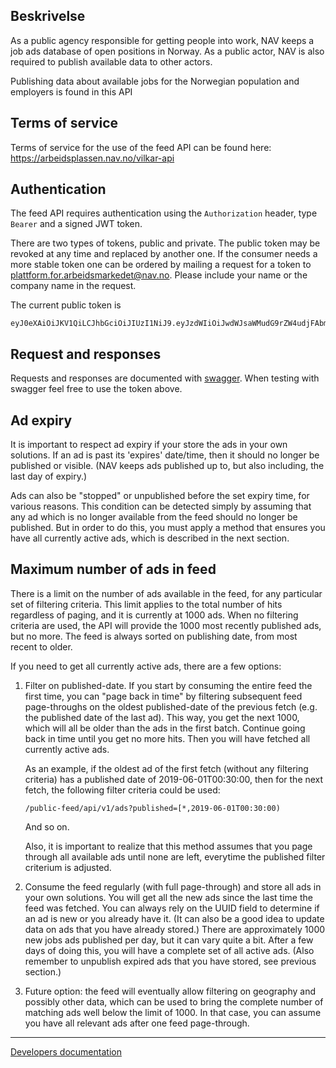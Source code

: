 ## Beskrivelse

As a public agency responsible for getting people into work, NAV keeps a job ads database of open positions in Norway. As a public actor, NAV is also required to publish available data to other actors.

Publishing data about available jobs for the Norwegian population and employers is found in this API

## Terms of service
Terms of service for the use of the feed API can be found here: https://arbeidsplassen.nav.no/vilkar-api

## Authentication

The feed API requires authentication using the `Authorization` header, type
`Bearer` and a signed JWT token.

There are two types of tokens, public and private. The public token may be revoked
at any time and replaced by another one. If the consumer needs a more stable token
one can be ordered by mailing a request for a token to
plattform.for.arbeidsmarkedet@nav.no. Please include your name or the company name
in the request.

The current public token is
```
eyJ0eXAiOiJKV1QiLCJhbGciOiJIUzI1NiJ9.eyJzdWIiOiJwdWJsaWMudG9rZW4udjFAbmF2Lm5vIiwiYXVkIjoiZmVlZC1hcGktdjEiLCJpc3MiOiJuYXYubm8iLCJpYXQiOjE1NTc0NzM0MjJ9.jNGlLUF9HxoHo5JrQNMkweLj_91bgk97ZebLdfx3_UQ
```

## Request and responses
Requests and responses are documented with
[swagger](https://arbeidsplassen.nav.no/public-feed/swagger/index.html). When testing with
swagger feel free to use the token above.


## Ad expiry

It is important to respect ad expiry if your store the ads in your own
solutions. If an ad is past its 'expires' date/time, then it should no longer be
published or visible. (NAV keeps ads published up to, but also including, the
last day of expiry.)

Ads can also be "stopped" or unpublished before the set expiry time, for various
reasons. This condition can be detected simply by assuming that any ad which is
no longer available from the feed should no longer be published. But in order to
do this, you must apply a method that ensures you have all currently active ads,
which is described in the next section.

## Maximum number of ads in feed

There is a limit on the number of ads available in the feed, for any particular
set of filtering criteria. This limit applies to the total number of hits
regardless of paging, and it is currently at 1000 ads. When no filtering
criteria are used, the API will provide the 1000 most recently published ads,
but no more. The feed is always sorted on publishing date, from most recent to
older.

If you need to get all currently active ads, there are a few options:

1. Filter on published-date. If you start by consuming the entire feed the first
   time, you can "page back in time" by filtering subsequent feed page-throughs
   on the oldest published-date of the previous fetch (e.g. the published date
   of the last ad). This way, you get the next 1000, which will all be older
   than the ads in the first batch. Continue going back in time until you get no
   more hits. Then you will have fetched all currently active ads.

   As an example, if the oldest ad of the first fetch (without any filtering
   criteria) has a published date of 2019-06-01T00:30:00, then for the next fetch, the
   following filter criteria could be used:

       /public-feed/api/v1/ads?published=[*,2019-06-01T00:30:00)

   And so on.

   Also, it is important to realize that this method assumes that you page
   through all available ads until none are left, everytime the published filter
   criterium is adjusted.

2. Consume the feed regularly (with full page-through) and store all ads in your
   own solutions. You will get all the new ads since the last time the feed was
   fetched. You can always rely on the UUID field to determine if an ad is new
   or you already have it. (It can also be a good idea to update data on ads
   that you have already stored.) There are approximately 1000 new jobs ads
   published per day, but it can vary quite a bit. After a few days of doing
   this, you will have a complete set of all active ads. (Also remember to
   unpublish expired ads that you have stored, see previous section.)

3. Future option: the feed will eventually allow filtering on geography and
   possibly other data, which can be used to bring the complete number of
   matching ads well below the limit of 1000. In that case, you can assume you
   have all relevant ads after one feed page-through.

-------------------
[Developers documentation](Devdoc.md)
